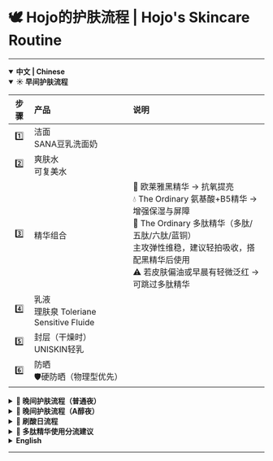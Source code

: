 # 🕊️ Hojo的护肤流程 | Hojo's Skincare Routine

---

<details open>
<summary><strong>中文 | Chinese</strong></summary>

<details open>
<summary><strong>☀️ 早间护肤流程</strong></summary>

| 步骤 | 产品 | 说明 |
| :--: | :-- | :-- |
| 1️⃣ | 洁面<br/>SANA豆乳洗面奶 |  |
| 2️⃣ | 爽肤水<br/>可复美水 |  |
| 3️⃣ | 精华组合 | 🖤 欧莱雅黑精华 → 抗氧提亮<br/>💧 The Ordinary 氨基酸+B5精华 → 增强保湿与屏障<br/>🧬 The Ordinary 多肽精华（多肽/五肽/六肽/蓝铜）<br/>主攻弹性维稳，建议轻拍吸收，搭配黑精华后使用<br/>⚠️ 若皮肤偏油或早晨有轻微泛红 → 可跳过多肽精华 |
| 4️⃣ | 乳液<br/>理肤泉 Toleriane Sensitive Fluide |  |
| 5️⃣ | 封层（干燥时）<br/>UNISKIN轻乳 |  |
| 6️⃣ | 防晒<br/>🛡️硬防晒（物理型优先） |  |

</details>

<details>
<summary><strong>🌙 晚间护肤流程（普通夜）</strong></summary>

| 步骤 | 产品 | 说明 |
| :--: | :-- | :-- |
| 1️⃣ | 卸妆（如需）<br/>🧴无残留卸妆液 |  |
| 2️⃣ | 洁面<br/>SANA豆乳洗面奶 |  |
| 3️⃣ | 爽肤水<br/>可复美水 |  |
| 4️⃣ | 精华组合 | ✨ 三式春光瓶 → 焕亮代谢<br/>🍃 上水和肌 C醇 → 温和代谢调理<br/>🟤 小棕瓶 → 修护抗氧<br/>🧬 The Ordinary 多肽/蓝铜胜肽精华 → 修护+抗老，放在小棕瓶之后<br/>💧 The Ordinary 氨基酸+B5 → 最后一层水润补强<br/>⚠️ 若胜肽精华多样，建议轮流使用或按功能分类分天使用 |
| 5️⃣ | 咖啡因眼部精华 👁️ |  |
| 6️⃣ | 封层<br/>UNISKIN轻乳（夏）/玉兰油大红瓶（冬） |  |

</details>

<details>
<summary><strong>🌚 晚间护肤流程（A醇夜）</strong></summary>

| 步骤 | 产品 | 说明 |
| :--: | :-- | :-- |
| 1️⃣ | 洁面<br/>SANA豆乳洗面奶 + 可复美水轻拍 |  |
| 2️⃣ | A醇精华（TO 1%）🧪 | ⏳（等待10分钟） |
| 3️⃣ | 小棕瓶 / B5乳液 |  |
| 4️⃣ | 多肽精华（五肽 / 六肽）🧬 | 若皮肤无刺激迹象，可叠加用于抗老维稳<br/>🚫不推荐蓝铜胜肽与A醇同夜使用，建议错开 |
| 5️⃣ | 氨基酸+B5精华 💧 |  |
| 6️⃣ | 咖啡因眼部精华 👁️ |  |
| 7️⃣ | UNISKIN轻乳 / 珂润面霜 🧴 |  |

</details>

<details>
<summary><strong>🧪 刷酸日流程</strong></summary>

| 步骤 | 产品 | 说明 |
| :--: | :-- | :-- |
| 1️⃣ | 洁面<br/>SANA豆乳洁面 |  |
| 2️⃣ | 爽肤水<br/>可复美水 |  |
| 3️⃣ | 果酸精华（限时使用）🍋 |  |
| 4️⃣ | 肌底液<br/>上水和肌修护液 |  |
| 5️⃣ | 小棕瓶 / B5精华 |  |
| 6️⃣ | 多肽精华（以修护向为主，如五肽 / 氨基酸+B5）🧬 | 蓝铜胜肽推荐刷酸后⏲️48小时再使用 |
| 7️⃣ | 咖啡因眼部精华 👁️ |  |
| 8️⃣ | A醇精华（如适配）🧪 |  |
| 9️⃣ | 封层<br/>珂润 / belif水炸弹 💦 |  |

</details>

<details>
<summary><strong>📌 多肽精华使用分流建议</strong></summary>

- 🌟 **修护向（屏障、水润）**：氨基酸+B5、五肽 → 日夜皆宜  
- 🧬 **抗老弹性向**：六肽、多肽 → 夜间优先，配合修护精华  
- 🌀 **蓝铜胜肽** → 夜间使用最佳，避免与A醇/果酸同用，可搭小棕瓶增强修护力

</details>

</details>

<details>
<summary><strong>English</strong></summary>

<details open>
<summary><strong>☀️ Morning Skincare Routine</strong></summary>

| Step | Product | Notes |
| :--: | :-- | :-- |
| 1️⃣ | Cleanse<br/>SANA Soy Milk Cleanser |  |
| 2️⃣ | Tone<br/>Cofumei Toner |  |
| 3️⃣ | Serum Party | 🖤 L'Oréal Black Serum – antioxidant glow<br/>💧 The Ordinary Amino Acids + B5 – hydration & barrier<br/>🧬 The Ordinary Peptide Serum (multi/5/6/copper peptide)<br/>Focus on bounce & resilience, pat in after black serum<br/>⚠️ Oily or red in the morning? Skip the peptide serum! |
| 4️⃣ | Emulsion<br/>La Roche-Posay Toleriane Sensitive Fluide |  |
| 5️⃣ | Seal (if dry)<br/>UNISKIN Light Emulsion |  |
| 6️⃣ | Sunscreen<br/>🛡️ Physical sunscreen preferred |  |

</details>

<details>
<summary><strong>🌙 Evening Skincare Routine (Regular Night)</strong></summary>

| Step | Product | Notes |
| :--: | :-- | :-- |
| 1️⃣ | Remove Makeup (if needed)<br/>🧴 Residue-free remover |  |
| 2️⃣ | Cleanse<br/>SANA Soy Milk Cleanser |  |
| 3️⃣ | Tone<br/>Cofumei Toner |  |
| 4️⃣ | Serum Combo | ✨ Sanshi Spring Light Bottle – brighten & metabolism<br/>🍃 Shangshui Heji C-Retinol – gentle renewal<br/>🟤 Estée Lauder ANR – repair & antioxidant<br/>🧬 The Ordinary Peptide/Copper Peptide – repair + anti-aging, after ANR<br/>💧 The Ordinary Amino Acids + B5 – final hydration<br/>⚠️ Multiple peptide serums? Alternate or rotate by function! |
| 5️⃣ | Caffeine Eye Serum 👁️ |  |
| 6️⃣ | Seal<br/>UNISKIN Light Emulsion (summer) / Olay Regenerist (winter) |  |

</details>

<details>
<summary><strong>🌚 Evening Skincare Routine (Retinol Night)</strong></summary>

| Step | Product | Notes |
| :--: | :-- | :-- |
| 1️⃣ | Cleanse<br/>SANA Soy Milk Cleanser + pat in Cofumei Toner |  |
| 2️⃣ | Retinol Serum (TO 1%) 🧪 | ⏳ Wait 10 minutes |
| 3️⃣ | Estée Lauder ANR or B5 Emulsion |  |
| 4️⃣ | Peptide Serum (Pentapeptide / Hexapeptide) 🧬 | No irritation? Layer for anti-aging & stability<br/>🚫 Skip copper peptide on retinol nights—alternate! |
| 5️⃣ | Amino Acids + B5 💧 |  |
| 6️⃣ | Caffeine Eye Serum 👁️ |  |
| 7️⃣ | UNISKIN Light Emulsion or Curél Cream 🧴 |  |

</details>

<details>
<summary><strong>🧪 Acid Exfoliation Day Routine</strong></summary>

| Step | Product | Notes |
| :--: | :-- | :-- |
| 1️⃣ | Cleanse<br/>SANA Soy Milk Cleanser |  |
| 2️⃣ | Tone<br/>Cofumei Toner |  |
| 3️⃣ | AHA Serum 🍋 |  |
| 4️⃣ | Pre-essence<br/>Shangshui Heji Repair Essence |  |
| 5️⃣ | Estée Lauder ANR or B5 Serum |  |
| 6️⃣ | Peptide Serum (mainly for repair, like pentapeptide or Amino Acids + B5) 🧬 | Save copper peptide for ⏲️ 48h after exfoliation |
| 7️⃣ | Caffeine Eye Serum 👁️ |  |
| 8️⃣ | Retinol Serum (if suitable) 🧪 |  |
| 9️⃣ | Seal<br/>Curél / belif Aqua Bomb 💦 |  |

</details>

<details>
<summary><strong>📌 Peptide Serum Usage Tips</strong></summary>

- 🌟 **For repair (barrier, hydration):** Amino Acids + B5, Pentapeptide – day or night!
- 🧬 **For anti-aging & bounce:** Hexapeptide, Multi-peptide – night is prime time, pair with repair serums.
- 🌀 **Copper Peptide** – best at night, avoid with retinol/AHA, pairs well with ANR

</details>

</details>

---
